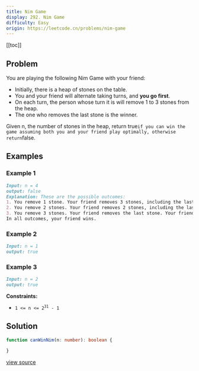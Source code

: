 ```yaml
---
title: Nim Game
display: 292. Nim Game
difficulty: Easy
origin: https://leetcode.cn/problems/nim-game
---
```


[[toc]]

## Problem

You are playing the following Nim Game with your friend:

- Initially, there is a heap of stones on the table.
- You and your friend will alternate taking turns, and **you go first**.
- On each turn, the person whose turn it is will remove 1 to 3 stones from the heap.
- The one who removes the last stone is the winner.

Given n, the number of stones in the heap, return true` if you can win the game assuming both you and your friend play optimally, otherwise return `false.

## Examples

### Example 1

```md
Input: n = 4
output: false
Explanation: These are the possible outcomes:
1. You remove 1 stone. Your friend removes 3 stones, including the last stone. Your friend wins.
2. You remove 2 stones. Your friend removes 2 stones, including the last stone. Your friend wins.
3. You remove 3 stones. Your friend removes the last stone. Your friend wins.
In all outcomes, your friend wins.
```

### Example 2

```md
Input: n = 1
output: true
```

### Example 3

```md
Input: n = 2
output: true
```

**Constraints:**

- <code>1 &lt;= n &lt;= 2<sup>31</sup> - 1</code>

## Solution

```ts
function canWinNim(n: number): boolean {

}
```

[view source](https://leetcode.cn/problems/nim-game)
